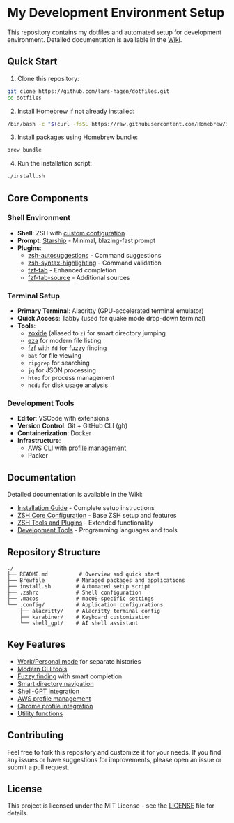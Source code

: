 # My Development Environment Setup

This repository contains my dotfiles and automated setup for development environment. Detailed documentation is available in the [Wiki](wiki/).

## Quick Start

1. Clone this repository:
```bash
git clone https://github.com/lars-hagen/dotfiles.git
cd dotfiles
```

2. Install Homebrew if not already installed:
```bash
/bin/bash -c "$(curl -fsSL https://raw.githubusercontent.com/Homebrew/install/HEAD/install.sh)"
```

3. Install packages using Homebrew bundle:
```bash
brew bundle
```

4. Run the installation script:
```bash
./install.sh
```

## Core Components

### Shell Environment
- **Shell**: ZSH with [custom configuration](wiki/ZSH-Core-Configuration.md)
- **Prompt**: [Starship](wiki/ZSH-Tools-and-Plugins.md#shell-prompt) - Minimal, blazing-fast prompt
- **Plugins**: 
  - [zsh-autosuggestions](wiki/ZSH-Tools-and-Plugins.md#zsh-autosuggestions) - Command suggestions
  - [zsh-syntax-highlighting](wiki/ZSH-Tools-and-Plugins.md#zsh-syntax-highlighting) - Command validation
  - [fzf-tab](wiki/ZSH-Tools-and-Plugins.md#fzf-tab) - Enhanced completion
  - [fzf-tab-source](wiki/ZSH-Tools-and-Plugins.md#fzf-tab-source) - Additional sources

### Terminal Setup
- **Primary Terminal**: Alacritty (GPU-accelerated terminal emulator)
- **Quick Access**: Tabby (used for quake mode drop-down terminal)
- **Tools**: 
  - [zoxide](wiki/ZSH-Tools-and-Plugins.md#zoxide-smart-cd) (aliased to `z`) for smart directory jumping
  - [eza](wiki/ZSH-Tools-and-Plugins.md#eza-modern-ls) for modern file listing
  - [fzf](wiki/ZSH-Tools-and-Plugins.md#fuzzy-finding) with `fd` for fuzzy finding
  - `bat` for file viewing
  - `ripgrep` for searching
  - `jq` for JSON processing
  - `htop` for process management
  - `ncdu` for disk usage analysis

### Development Tools
- **Editor**: VSCode with extensions
- **Version Control**: Git + GitHub CLI (gh)
- **Containerization**: Docker
- **Infrastructure**: 
  - AWS CLI with [profile management](wiki/ZSH-Tools-and-Plugins.md#aws-integration)
  - Packer

## Documentation

Detailed documentation is available in the Wiki:

- [Installation Guide](wiki/Installation-Guide.md) - Complete setup instructions
- [ZSH Core Configuration](wiki/ZSH-Core-Configuration.md) - Base ZSH setup and features
- [ZSH Tools and Plugins](wiki/ZSH-Tools-and-Plugins.md) - Extended functionality
- [Development Tools](wiki/Development-Tools.md) - Programming languages and tools

## Repository Structure
```
./
├── README.md          # Overview and quick start
├── Brewfile          # Managed packages and applications
├── install.sh        # Automated setup script
├── .zshrc            # Shell configuration
├── .macos            # macOS-specific settings
└── .config/          # Application configurations
    ├── alacritty/    # Alacritty terminal config
    ├── karabiner/    # Keyboard customization
    └── shell_gpt/    # AI shell assistant
```

## Key Features

- [Work/Personal mode](wiki/ZSH-Core-Configuration.md#workpersonal-mode) for separate histories
- [Modern CLI tools](wiki/ZSH-Tools-and-Plugins.md#modern-cli-tools)
- [Fuzzy finding](wiki/ZSH-Tools-and-Plugins.md#fuzzy-finding) with smart completion
- [Smart directory navigation](wiki/ZSH-Tools-and-Plugins.md#zoxide-smart-cd)
- [Shell-GPT integration](wiki/ZSH-Tools-and-Plugins.md#ai-integration)
- [AWS profile management](wiki/ZSH-Tools-and-Plugins.md#aws-integration)
- [Chrome profile integration](wiki/ZSH-Tools-and-Plugins.md#chrome-profile-integration)
- [Utility functions](wiki/ZSH-Tools-and-Plugins.md#utility-functions)

## Contributing

Feel free to fork this repository and customize it for your needs. If you find any issues or have suggestions for improvements, please open an issue or submit a pull request.

## License

This project is licensed under the MIT License - see the [LICENSE](LICENSE) file for details.
